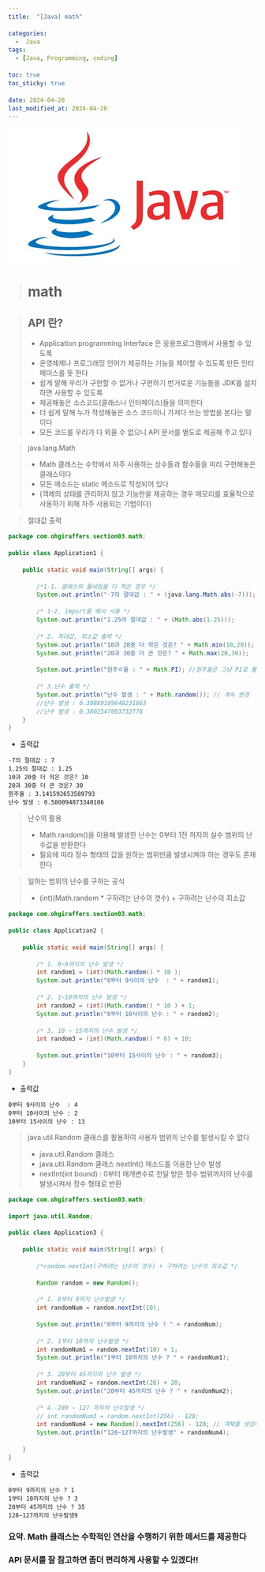 ```yaml
---
title:  "[Java] math" 

categories:
  -  Java
tags:
  - [Java, Programming, coding]

toc: true
toc_sticky: true

date: 2024-04-28
last_modified_at: 2024-04-28
---
```



![java.png](/assets/images/java.png)

> # math

> ## API 란?
> - Application programming Interface 은 응용프로그램에서 사용할 수 있도록
> - 운영체제나 프로그래밍 언어가 제공하는 기능을 제어할 수 있도록 만든 인터페이스를 뜻 한다
> - 쉽게 말해 우리가 구현할 수 없거나 구현하기 번거로운 기능들을 JDK를 설치하면 사용할 수 있도록
> - 제공해놓은 소스코드(클래스나 인터페이스)들을 의미한다
> - 더 쉽게 말해 누가 작성해놓은 소스 코드이니 가져다 쓰는 방법을 본다는 말이다
> - 모든 코드를 우리가 다 외울 수 없으니 API 문서를 별도로 제공해 주고 있다

> java.lang.Math
> - Math 클래스는 수학에서 자주 사용하는 상수들과 함수들을 미리 구현해놓은 클래스이다
> - 모든 매소드는 static 메소드로 작성되어 있다
> - (객체의 상태를 관리하지 않고 기능만을 제공하는 경우 메모리를 효율적으로 사용하기 위해 자주 사용되는 기법이다)

> 절대값 출력

~~~java
package com.ohgiraffers.section03.math;

public class Application1 {

    public static void main(String[] args) {
        
        /*1-1. 클래스의 풀네임을 다 적은 경우 */
        System.out.println("-7의 절대갑 : " + (java.lang.Math.abs(-7)));

        /* 1-2. import를 해서 사용 */
        System.out.println("1.25의 절대값 : " + (Math.abs(1.25)));

        /* 2. 최대값, 최소값 출력 */
        System.out.println("10과 20중 더 작은 것은? " + Math.min(10,20));
        System.out.println("20과 30중 더 큰 것은? " + Math.max(20,30));

        System.out.println("원주ㅇ율 : " + Math.PI); //원주율은 그냥 PI로 불러오기만 하면 된다.

        /* 3.난수 출력 */
        System.out.println("난수 발생 : " + Math.random()); // 계속 변경
        //난수 발생 : 0.30889189648231863
        //난수 발생 : 0.3802547003732778
    }
}
~~~

- 출력값

~~~
-7의 절대갑 : 7
1.25의 절대값 : 1.25
10과 20중 더 작은 것은? 10
20과 30중 더 큰 것은? 30
원주율 : 3.141592653589793
난수 발생 : 0.580094873340106
~~~

> 난수의 활용
> - Math.random()을 이용해 발생한 난수는 0부터 1전 까지의 실수 범위의 난수값을 반환한다
> - 필요에 따라 정수 형태의 값을 원하는 범위만큼 발생시켜야 하는 경우도 존재한다

> 일하는 범위의 난수를 구하는 공식
> - (int)(Math.random * 구하려는 난수의 갯수) + 구하려는 난수의 최소값

~~~java
package com.ohgiraffers.section03.math;

public class Application2 {

    public static void main(String[] args) {

        /* 1. 0~9까지의 난수 발생 */
        int random1 = (int)(Math.random() * 10 );
        System.out.println("0부터 9사이의 난수  : " + random1);

        /* 2. 1~10까지의 난수 발생 */
        int random2 = (int)(Math.random() * 10 ) + 1;
        System.out.println("0부터 10사이의 난수 : " + random2);

        /* 3. 10 ~ 15까지의 난수 발생 */
        int random3 = (int)(Math.random() * 6) + 10;

        System.out.println("10부터 15사이의 난수 : " + random3);
    }
}
~~~

- 출력값

~~~
0부터 9사이의 난수  : 4
0부터 10사이의 난수 : 2
10부터 15사이의 난수 : 13
~~~

> java.util.Random 클래스를 활용하여 사용자 범위의 난수를 발생시킬 수 없다
> - java.util.Random 클래스
> - java.util.Random 클래스 nextInt() 매소드를 이용한 난수 발생
> - nextInt(int bound) : 0부터 매개변수로 전달 받은 정수 범위까지의 난수를 발생시켜서 정수 형태로 반환

~~~java
package com.ohgiraffers.section03.math;

import java.util.Random;

public class Application3 {

    public static void main(String[] args) {
        
        /*random.nextInt(구하려는 난수의 갯수) + 구하려는 난수의 최소값 */

        Random random = new Random();

        /* 1. 0부터 9까지 난수발생 */
        int randomNum = random.nextInt(10);

        System.out.println("0부터 9까지의 난수 ? " + randomNum);

        /* 2. 1부터 10까지 난수발생 */
        int randomNum1 = random.nextInt(10) + 1;
        System.out.println("1부터 10까지의 난수 ? " + randomNum1);

        /* 3. 20부터 45까지의 난수 발생 */
        int randomNum2 = random.nextInt(26) + 20;
        System.out.println("20부터 45까지의 난수 ? " + randomNum2);

        /* 4.-280 ~ 127 까지의 난수발생 */
        // int randomNum3 = random.nextInt(256) - 128;
        int randomNum4 = new Random().nextInt(256) - 128; // 객체를 생성하자마자 바로 매소드 호출 가능
        System.out.println("128~127까지의 난수발생" + randomNum4);

    }
}
~~~

- 출력값

~~~
0부터 9까지의 난수 ? 1
1부터 10까지의 난수 ? 3
20부터 45까지의 난수 ? 35
128~127까지의 난수발생9
~~~

### 요약.  Math 클래스는 수학적인 연산을 수행하기 위한 메서드를 제공한다

### API 문서를 잘 참고하면 좀더 편리하게 사용할 수 있겠다!!
